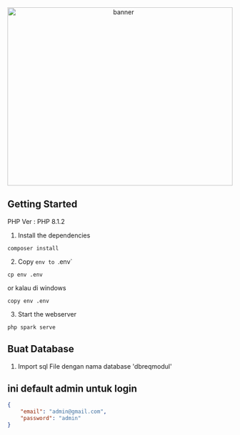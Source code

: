 <div style="text-align: center;">
  <img src="https://media0.giphy.com/media/v1.Y2lkPTc5MGI3NjExcXg2cGo3d3FiMjg2dzNtaWxzczBocjY1eHcxNGRhZ3d5OWF0dGY3ZiZlcD12MV9pbnRlcm5hbF9naWZfYnlfaWQmY3Q9Zw/yYSSBtDgbbRzq/giphy.webp" alt="banner" style="width: 100%; height:400px">
</div>

## Getting Started

PHP Ver : PHP 8.1.2

1. Install the dependencies

```shell
composer install
```

2. Copy `env to `.env`

```shell
cp env .env
```

or kalau di windows

```shell
copy env .env
```

3. Start the webserver

```shell
php spark serve
```

## Buat Database

1. Import sql File dengan nama database 'dbreqmodul'


## ini default admin untuk login

```json
{
    "email": "admin@gmail.com",
    "password": "admin"
}
```
